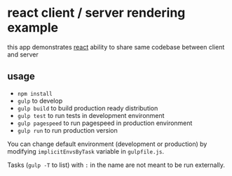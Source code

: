 # react client / server rendering example

this app demonstrates [react](http://facebook.github.io/react/) ability to share same codebase between client and server

## usage

* `npm install`
* `gulp` to develop
* `gulp build` to build production ready distribution
* `gulp test` to run tests in development environment
* `gulp pagespeed` to run pagespeed in production environment
* `gulp run` to run production version

You can change default environment (development or production) by modifying `implicitEnvsByTask` variable in `gulpfile.js`.

Tasks (`gulp -T` to list) with `:` in the name are not meant to be run externally.

    
